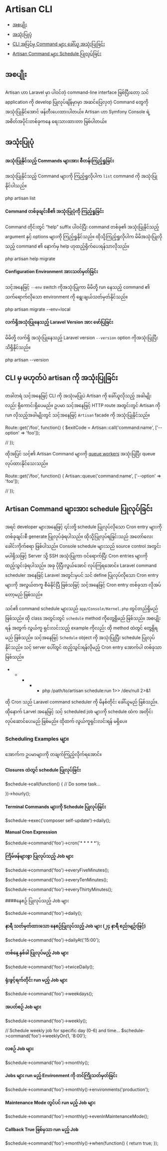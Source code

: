 # Artisan CLI

- [အစပျိုး](#introduction)
- [အသုံးပြုပုံ](#usage)
- [CLI အပြင်မှ Command များ ခေါ်ယူ အသုံးပြုခြင်း](#calling-commands-outside-of-cli)
- [Artisan Command များ Schedule ပြုလုပ်ခြင်း](#scheduling-artisan-commands)

<a name="introduction"></a>
## အစပျိုး


Artisan ဟာ Laravel မှာ ပါဝင်တဲ့ command-line interface ဖြစ်ပြီးတော့ သင် application ကို develop ပြုလုပ်ချိန်မှာမှာ အဆင်ပြေလှတဲ့ Command တွေကို အသုံးပြုနိုင်အောင် ဖန်တီးပေးထားပါတယ်။ Artisan ဟာ Symfony Console ရဲ့ အစိတ်အပိုင်းတစ်ခုကနေ ရေးသားထားတာ ဖြစ်ပါတယ်။ 


<a name="usage"></a>
## အသုံးပြုပုံ

####  အသုံးပြုနိုင်သည့် Commands များအား စီတန်းကြည့်ရှုခြင်း

အသုံးပြုနိုင်သည့် Command များကို ကြည့်ရှုလိုပါက `list` command ကို အသုံးပြုနိုင်ပါသည်။ 

php artisan list

#### Command တစ်ခုချင်းစီ၏ အသုံးပြုပုံကို ကြည့်ရှုခြင်း

Command တိုင်းတွင် “help” suffix ပါဝင်ပြီး command တစ်ခု၏ အသုံးပြုနိုင်သည့် argument နှင့် options များကို ကြည့်ရှုနိုင်သည်။ ထိုသို့ကြည့်ရှုလိုပါက မိမိအသုံးပြုလိုသည့် command ၏ နောက်မှ help ဟုထည့်ရိုက်ပေးရန်သာလိုသည်။

php artisan help migrate

#### Configuration Environment အားသတ်မှတ်ခြင်း

သင့်အနေဖြင့် `--env` switch ကိုအသုံးပြုကာ မိမိတို့ run နေသည့် command ၏ သက်ရောက်လိုသော environment ကို ရွေးချယ်သတ်မှတ်နိုင်သည်။

php artisan migrate --env=local

#### လက်ရှိအသုံးပြုနေသည့် Laravel Version အား ဖော်ပြခြင်း

မိမိတို့ လက်ရှိ အသုံးပြုနေသည့် Laravel version   `--version` option ကိုအသုံးပြုပြီး သိရှိနိုင်သည်။

php artisan --version

<a name="calling-commands-outside-of-cli"></a>
## CLI မှ မဟုတ်ပဲ artisan ကို အသုံးပြုခြင်း

တခါတရံ သင့်အနေဖြင့် CLI ကို အသုံးမပြုပဲ Artisan ကို ခေါ်ယူလိုသည့် အခါမျိုးလည်း ရှိကောင်းရှိပေမည်။ ဥပမာ သင့်အနေဖြင့် HTTP route အတွင်းတွင် Artisan ကို run လိုသည့်အခါမျိုးတွင် သင့်အနေဖြင့် `Artisan` facade ကို အသုံးပြုနိုင်သည်။ 


Route::get('/foo', function()
{
$exitCode = Artisan::call('command:name', ['--option' => 'foo']);

//
});

ထိုအပြင် သင့်၏ Artisan Command များကို  [queue workers](/docs/5.0/queues) အသုံးပြပြီး queue လုပ်ထားနိုင်သေးသည်။

Route::get('/foo', function()
{
Artisan::queue('command:name', ['--option' => 'foo']);

//
});

<a name="scheduling-artisan-commands"></a>
## Artisan Command များအား schedule ပြုလုပ်ခြင်း 


အရင် developer များအနေဖြင့် ၎င်းတို့ schedule ပြုလုပ်လိုသော Cron entry များကို  တစ်ခုချင်းစီ generate ပြုလုပ်ခဲ့ရပါသည်။ ထိုသို့ပြုလုပ်ရခြင်းသည် အတော်လေး ခေါင်းကိုက်စရာ ဖြစ်ပါသည်။
Console schedule များသည် source control အတွင်းမပါရှိသဖြင့် Server သို့ SSH အသုံးပြုကာ ဝင်ရောက်ပြီး Cron entries များကို ထည့်သွင်းခဲ့ရပါသည်။ အခု ပိုပြီးလွယ်အောင် လုပ်ကြရအောင်။ Laravel command scheduler အနေဖြင့် Laravel အတွင်းမှပင် သင် define ပြုလုပ်လိုသော Cron entry များကို အလွယ်တကူ စီမံနိုင်ပြီ ဖြစ်သဖြင့် သင့်အနေဖြင့် Cron entry တစ်ခုသာ လိုအပ်တော့မည် ဖြစ်သည်။

သင်၏ command schedule များသည်  `app/Console/Kernel.php`  တွင်တည်ရှိမည် ဖြစ်သည်။  ထို class အတွင်းတွင် `schedule` method ကိုတွေ့ရှိမည် ဖြစ်သည်။  အစပျိုးရန် အတွက် လွယ်ကူ ရှင်းလင်းသည့် example ကိုလည်း ထို method ထဲတွင် တွေ့ရှိရမည် ဖြစ်သည်။  သင့်အနေဖြင့် `Schedule` object ကို အသုံးပြုပြီး schedule ပြုလုပ်နိုင်သည်။ သင့် server ပေါ်တွင် ထည့်သွင်းရန်လိုမည့် Cron entry အောက်ပါ တစ်ခုသာ ဖြစ်သည်။ 


* * * * * php /path/to/artisan schedule:run 1>> /dev/null 2>&1

ထို Cron သည်  Laravel command scheduler ကို မိနစ်တိုင်း ခေါ်ယူမည် ဖြစ်သည်။. ထိုနောက် Larvel အနေဖြင့် သင့် scheduled job များကို schedule ထဲက အတိုင်း လုပ်ဆောင်ပေးမည် ဖြစ်မည်။ ထိုထက် လွယ်ကူရှင်းလင်းရန် မရှိပေ။ 

### Scheduling Examples များ

အောက်က ဥပမာများကို တချက်ကြည့်လိုက်ရအောင်။ 

#### Closures ထဲတွင် schedule ပြုလုပ်ခြင်း

$schedule->call(function()
{
// Do some task...

})->hourly();

####  Terminal Commands များကို Schedule ပြုလုပ်ခြင်း 

$schedule->exec('composer self-update')->daily();

#### Manual Cron Expression

$schedule->command('foo')->cron('* * * * *');

#### ကြိမ်ဖန်များစွာ ပြုလုပ်သည့် Job များ

$schedule->command('foo')->everyFiveMinutes();

$schedule->command('foo')->everyTenMinutes();

$schedule->command('foo')->everyThirtyMinutes();

####နေစဉ် ပြုလုပ်သည့် Job များ

$schedule->command('foo')->daily();

#### နာရီ သတ်မှတ်ထားသော နေစဉ်ပြုလုပ်သည့် Job များ (၂၄ နာရီ စည်းမျဉ်းဖြင့်)

$schedule->command('foo')->dailyAt('15:00');

#### တစ်နေ့ နှစ်ခါ ပြုလုပ်မည့် Job များ

$schedule->command('foo')->twiceDaily();

#### ရုံးဖွင့်ရက်တိုင်း run မည့် Job များ

$schedule->command('foo')->weekdays();

#### အပတ်စဉ် Job များ

$schedule->command('foo')->weekly();

// Schedule weekly job for specific day (0-6) and time...
$schedule->command('foo')->weeklyOn(1, '8:00');

#### လစဉ် Job များ

$schedule->command('foo')->monthly();

####  Jobs များ run မည့် Environment ကို တင်ကြိုသတ်မှတ်ခြင်း 

$schedule->command('foo')->monthly()->environments('production');

#### Maintenance Mode တွင်ပင် run မည့် Job များ 

$schedule->command('foo')->monthly()->evenInMaintenanceMode();

#### Callback True ဖြစ်မှသာ run မည့် Job 

$schedule->command('foo')->monthly()->when(function()
{
return true;
});
